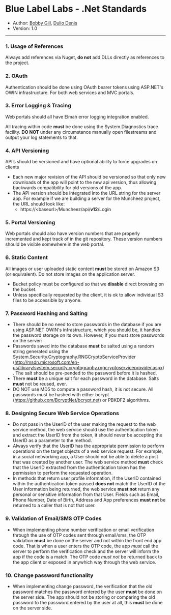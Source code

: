 # Blue Label Labs - .Net Standards
- Author: [Bobby Gill](https://www.bluelabellabs.com/team/bobby-gill/), [Dulio Denis](https://www.bluelabellabs.com/team/dulio-denis/)
- Version: 1.0
---

### 1. Usage of References
Always add references via Nuget, **do not** add DLLs directly as references to the project.

### 2. OAuth
Authentication should be done using OAuth bearer tokens using ASP.NET's OWIN infrastructure. For both web services and MVC portals.

### 3. Error Logging & Tracing
Web portals should all have Elmah error logging integration enabled.

All tracing within code **must** be done using the System.Diagnostics trace facility. **DO NOT** under any circumstance manually open filestreams and output your log statements to that. 

### 4. API Versioning
API’s should be versioned and have optional ability to force upgrades on clients
- Each new major revision of the API should be versioned so that only new downloads of the app will point to the new api version, thus allowing backwards compatibility for old versions of the app.
- The API version should be integrated into the URL string for the server app. For example if we are building a server for the Muncheez project, the URL should look like:
    - https://\<baseurl>/Muncheez/api/**v12**/Login

### 5. Portal Versioning
Web portals should also have version numbers that are properly incremented and kept track of in the git repository. These version numbers should be visible somewhere in the web portal.

### 6. Static Content
All images or user uploaded static content **must** be stored on Amazon S3 (or equivalent). Do not store images on the application server.
- Bucket policy must be configured so that we **disable** direct browsing on the bucket.
- Unless specifically requested by the client, it is ok to allow individual S3 files to be accessible by anyone.

### 7. Password Hashing and Salting
- There should be no need to store passwords in the database if you are using ASP.NET OWIN's infrastructure, which you should be, it handles the password storage on its own. However, if you must store passwords on the server:
- Passwords saved into the database **must** be salted using a random string generated using the System.Security.Cryptography.RNGCryptoServiceProvider (http://msdn.microsoft.com/en-us/library/system.security.cryptography.rngcryptoserviceprovider.aspx) . The salt should be pre-pended to the password before it is hashed. 
- There **must** be a unique salt for each password in the database. Salts **must** not be reused, ever.
- DO NOT use MD5 to compute a password hash, it is not secure. All passwords must be hashed with either bcrypt (https://github.com/BcryptNet/bcrypt.net) or PBKDF2 algorithms.

### 8. Designing Secure Web Service Operations
- Do not pass in the UserID of the user making the request to the web service method, the web service should use the authentication token and extract the UserID from the token, it should never be accepting the UserID as a parameter to the method.
- Always verify that the UserID has the appropriate permission to perform operations on the target objects of a web service request. For example, in a social networking app, a User should not be able to delete a post that was created by another user. The web service method **must** check that the UserID extracted from the authentication token has the permission to perform the requested operation.
- In methods that return user profile information, if the UserID contained within the authentication token passed **does not** match the UserID of the User information being returned, the web service **must not** return any personal or sensitive information from that User. Fields such as Email, Phone Number, Date of Birth, Address and App preferences **must not** be returned to a caller that is not that user.

### 9. Validation of Email/SMS OTP Codes
- When implementing phone number verification or email verification through the use of OTP codes sent through email/sms, the OTP validation **must** be done on the server and not within the front end app code. That is when a user enters the OTP code, the app *must* call the server to perform the verification check and the server will inform the app if the code is a match. The OTP code *must not* be returned back to the app client or exposed in anywhich way through the web service.

### 10. Change password functionality
- When implementing change password, the verification that the old password matches the password entered by the user **must** be done on the server side. The app should not be storing or comparing the old password to the password entered by the user at all, this **must** be done on the server side.

